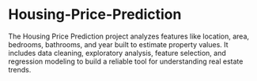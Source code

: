 # Housing-Price-Prediction
The Housing Price Prediction  project analyzes features like location, area, bedrooms, bathrooms, and year built to estimate property values. It includes data cleaning, exploratory analysis, feature selection, and regression modeling to build a reliable tool for understanding real estate trends.

